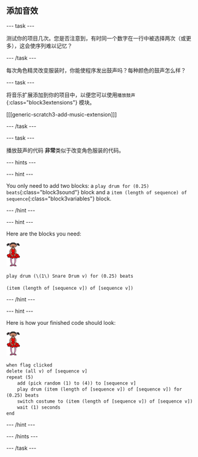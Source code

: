 ## 添加音效

\--- task \---

测试你的项目几次。您是否注意到，有时同一个数字在一行中被选择两次（或更多），这会使序列难以记忆？

\--- /task \---

每次角色精灵改变服装时，你能使程序发出鼓声吗？每种颜色的鼓声怎么样？

\--- task \---

将音乐扩展添加到你的项目中，以便您可以使用`播放鼓声`{:class="block3extensions"} 模块。

[[[generic-scratch3-add-music-extension]]]

\--- /task \---

\--- task \---

播放鼓声的代码 **非常**类似于改变角色服装的代码。

\--- hints \---

\--- hint \---

You only need to add two blocks: a `play drum for (0.25) beats`{:class="block3sound"} block and a `item (length of sequence) of sequence`{:class="block3variables"} block.

\--- /hint \---

\--- hint \---

Here are the blocks you need:

![ballerina](images/ballerina.png)

```blocks3
play drum (\(1\) Snare Drum v) for (0.25) beats

(item (length of [sequence v]) of [sequence v])
```

\--- /hint \---

\--- hint \---

Here is how your finished code should look:

![ballerina](images/ballerina.png)

```blocks3
when flag clicked
delete (all v) of [sequence v]
repeat (5)
    add (pick random (1) to (4)) to [sequence v]
    play drum (item (length of [sequence v]) of [sequence v]) for (0.25) beats
    switch costume to (item (length of [sequence v]) of [sequence v])
    wait (1) seconds
end
```

\--- /hint \---

\--- /hints \---

\--- /task \---